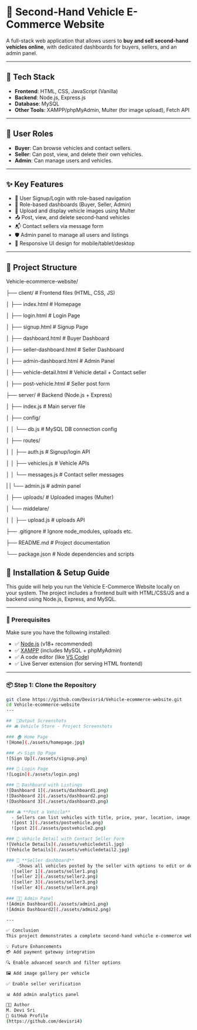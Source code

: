 # 🚗 Second-Hand Vehicle E-Commerce Website

A full-stack web application that allows users to **buy and sell second-hand vehicles online**, with dedicated dashboards for buyers, sellers, and an admin panel.

---

## 🧰 Tech Stack

- **Frontend**: HTML, CSS, JavaScript (Vanilla)
- **Backend**: Node.js, Express.js
- **Database**: MySQL
- **Other Tools**: XAMPP/phpMyAdmin, Multer (for image upload), Fetch API

---

## 👥 User Roles

- **Buyer**: Can browse vehicles and contact sellers.
- **Seller**: Can post, view, and delete their own vehicles.
- **Admin**: Can manage users and vehicles.

---

## ✨ Key Features

- 🔐 User Signup/Login with role-based navigation
- 🧾 Role-based dashboards (Buyer, Seller, Admin)
- 📸 Upload and display vehicle images using Multer
- 📤 Post, view, and delete second-hand vehicles
- 📬 Contact sellers via message form
- 🛡️ Admin panel to manage all users and listings
- 📱 Responsive UI design for mobile/tablet/desktop

---

## 📂 Project Structure

Vehicle-ecommerce-website/

├── client/ # Frontend files (HTML, CSS, JS)

│ ├── index.html # Homepage

│ ├── login.html # Login Page

│ ├── signup.html # Signup Page

│ ├── dashboard.html # Buyer Dashboard

│ ├── seller-dashboard.html # Seller Dashboard

│ ├── admin-dashboard.html # Admin Panel

│ ├── vehicle-detail.html # Vehicle detail + Contact seller

│ ├── post-vehicle.html # Seller post form

├── server/ # Backend (Node.js + Express)

│ ├── index.js # Main server file

│ ├── config/

│ │ └── db.js # MySQL DB connection config

│ ├── routes/

│ │ ├── auth.js # Signup/login API

│ │ ├── vehicles.js # Vehicle APIs

│ │ └── messages.js # Contact seller messages

| | └── admin.js # admin panel

│ ├── uploads/ # Uploaded images (Multer)

│ └── middelare/ 

│ │ ├── upload.js # uploads API

├── .gitignore # Ignore node_modules, uploads etc.

├── README.md # Project documentation

└── package.json # Node dependencies and scripts

## 🚀 Installation & Setup Guide

This guide will help you run the Vehicle E-Commerce Website locally on your system. The project includes a frontend built with HTML/CSS/JS and a backend using Node.js, Express, and MySQL.

---
### 🧰 Prerequisites

Make sure you have the following installed:

- ✅ [Node.js](https://nodejs.org/) (v18+ recommended)
- ✅ [XAMPP](https://www.apachefriends.org/) (includes MySQL + phpMyAdmin)
- ✅ A code editor (like [VS Code](https://code.visualstudio.com/))
- ✅ Live Server extension (for serving HTML frontend)

---

### 📦 Step 1: Clone the Repository

```bash
git clone https://github.com/Devisri4/Vehicle-ecommerce-website.git
cd Vehicle-ecommerce-website
---

##  📸Output Screenshots
## 🚘 Vehicle Store - Project Screenshots

### 🏠 Home Page
![Home](./assets/homepage.jpg)

### ✍️ Sign Up Page
![Sign Up](./assets/signup.png)

### 🔐 Login Page
![Login](./assets/login.png)

### 🛒 Dashboard with Listings
![Dashboard 1](./assets/dashboard1.png)
![Dashboard 2](./assets/dashboard2.png)
![Dashboard 3](./assets/dashboard3.png)

### 🚘 **Post a Vehicle**
  - Sellers can list vehicles with title, price, year, location, image, etc.
  ![post 1](./assets/postvehicle.png)
  ![post 2](./assets/postvehicle2.png)

### 📄 Vehicle Detail with Contact Seller Form
![Vehicle Details](./assets/vehicledetil.jpg)
![Vehicle Details](./assets/vehicledetail2.jpg)

### 📨 **Seller dashboard**
    -Shows all vehicles posted by the seller with options to edit or delete each listing.
  ![seller 1](./assets/seller1.png)
  ![seller 2](./assets/seller2.png) 
  ![seller 3](./assets/seller3.png)
  ![seller 4](./assets/seller4.png)   
  
### 🧑‍💼 Admin Panel
![Admin Dashboard](./assets/admin1.png)
![Admin Dashboard2](./assets/admin2.png)

---

✅ Conclusion
This project demonstrates a complete second-hand vehicle e-commerce website with essential features like vehicle posting, browsing, seller contact, admin management, and role-based dashboards. It’s responsive and suitable for real-world scenarios.

💡 Future Enhancements
💳 Add payment gateway integration

🔍 Enable advanced search and filter options

🖼️ Add image gallery per vehicle

✅ Enable seller verification

📊 Add admin analytics panel

👩‍💻 Author
M. Devi Sri
🔗 GitHub Profile
(https://github.com/devisri4)
